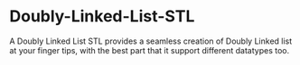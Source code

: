 # Doubly-Linked-List-STL
A Doubly Linked List STL provides a seamless creation of  Doubly Linked list at your finger tips, with the best part that it support different datatypes too.
